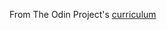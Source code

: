 From The Odin Project's [curriculum](https://www.theodinproject.com/courses/javascript/lessons/tic-tac-toe-javascript?ref=lnav)
